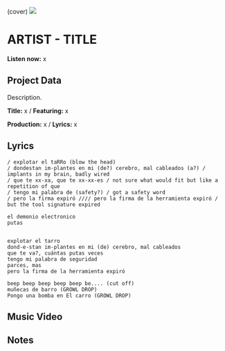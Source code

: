 (cover) ![](57175019_319474918741616_8502199518755923887_n.jpg)

# ARTIST - TITLE

**Listen now:** x

## Project Data

Description.


**Title:** x / **Featuring:** x

**Production:** x / **Lyrics:** x

## Lyrics

```
/ explotar el taRRo (blow the head)
/ dondestan im-plantes en mi (de?) cerebro, mal cableados (a?) / implants in my brain, badly wired
/ que te xx-xa, que te xx-xx-es / not sure what would fit but like a repetition of que
/ tengo mi palabra de (safety?) / got a safety word
/ pero la firma expiró //// pero la firma de la herramienta expiró / but the tool signature expired

el demonio electronico 
putas


explotar el tarro
dond-e-stan im-plantes en mi (de) cerebro, mal cableados
que te va?, cuántas putas veces
tengo mi palabra de seguridad
parces, mas
pero la firma de la herramienta expiró

beep beep beep beep beep be.... (cut off)
muñecas de barro (GROWL DROP)
Pongo una bomba en El carro (GROWL DROP)

```

## Music Video


## Notes
